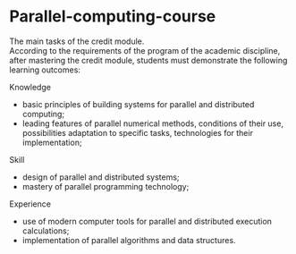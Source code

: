 # Parallel-computing-course

The main tasks of the credit module.  
According to the requirements of the program of the academic discipline,   
after mastering the credit module, students must demonstrate the following learning outcomes:

Knowledge  
* basic principles of building systems for parallel and distributed computing;
* leading features of parallel numerical methods, conditions of their use, possibilities
adaptation to specific tasks, technologies for their implementation;  

Skill
* design of parallel and distributed systems;
* mastery of parallel programming technology;  

Experience
* use of modern computer tools for parallel and distributed execution calculations;
* implementation of parallel algorithms and data structures.
